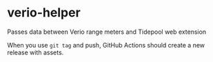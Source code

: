 # verio-helper

Passes data between Verio range meters and Tidepool web extension

When you use `git tag` and push, GitHub Actions should create a new release with assets. 